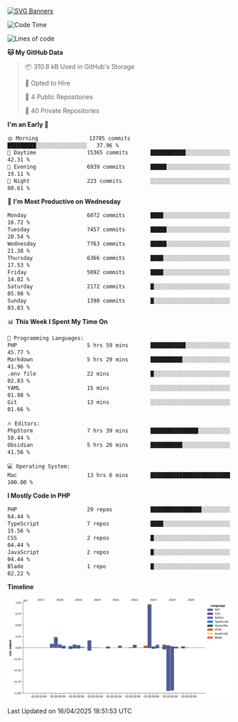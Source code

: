 [![SVG Banners](https://svg-banners.vercel.app/api?type=glitch&text1=Gere_Lajos%F0%9F%92%BB&width=800&height=400)](https://github.com/Akshay090/svg-banners)

<!--START_SECTION:waka-->
![Code Time](http://img.shields.io/badge/Code%20Time-2%2C368%20hrs%208%20mins-blue)

![Lines of code](https://img.shields.io/badge/From%20Hello%20World%20I%27ve%20Written-22.0%20million%20lines%20of%20code-blue)

**🐱 My GitHub Data** 

> 📦 310.8 kB Used in GitHub's Storage 
 > 
> 💼 Opted to Hire
 > 
> 📜 4 Public Repositories 
 > 
> 🔑 40 Private Repositories 
 > 
**I'm an Early 🐤** 

```text
🌞 Morning                13785 commits       █████████░░░░░░░░░░░░░░░░   37.96 % 
🌆 Daytime                15365 commits       ███████████░░░░░░░░░░░░░░   42.31 % 
🌃 Evening                6939 commits        █████░░░░░░░░░░░░░░░░░░░░   19.11 % 
🌙 Night                  223 commits         ░░░░░░░░░░░░░░░░░░░░░░░░░   00.61 % 
```
📅 **I'm Most Productive on Wednesday** 

```text
Monday                   6072 commits        ████░░░░░░░░░░░░░░░░░░░░░   16.72 % 
Tuesday                  7457 commits        █████░░░░░░░░░░░░░░░░░░░░   20.54 % 
Wednesday                7763 commits        █████░░░░░░░░░░░░░░░░░░░░   21.38 % 
Thursday                 6366 commits        ████░░░░░░░░░░░░░░░░░░░░░   17.53 % 
Friday                   5092 commits        ████░░░░░░░░░░░░░░░░░░░░░   14.02 % 
Saturday                 2172 commits        █░░░░░░░░░░░░░░░░░░░░░░░░   05.98 % 
Sunday                   1390 commits        █░░░░░░░░░░░░░░░░░░░░░░░░   03.83 % 
```


📊 **This Week I Spent My Time On** 

```text
💬 Programming Languages: 
PHP                      5 hrs 59 mins       ███████████░░░░░░░░░░░░░░   45.77 % 
Markdown                 5 hrs 29 mins       ██████████░░░░░░░░░░░░░░░   41.96 % 
.env file                22 mins             █░░░░░░░░░░░░░░░░░░░░░░░░   02.83 % 
YAML                     15 mins             ░░░░░░░░░░░░░░░░░░░░░░░░░   01.98 % 
Git                      13 mins             ░░░░░░░░░░░░░░░░░░░░░░░░░   01.66 % 

🔥 Editors: 
PhpStorm                 7 hrs 39 mins       ███████████████░░░░░░░░░░   58.44 % 
Obsidian                 5 hrs 26 mins       ██████████░░░░░░░░░░░░░░░   41.56 % 

💻 Operating System: 
Mac                      13 hrs 6 mins       █████████████████████████   100.00 % 
```

**I Mostly Code in PHP** 

```text
PHP                      29 repos            ████████████████░░░░░░░░░   64.44 % 
TypeScript               7 repos             ████░░░░░░░░░░░░░░░░░░░░░   15.56 % 
CSS                      2 repos             █░░░░░░░░░░░░░░░░░░░░░░░░   04.44 % 
JavaScript               2 repos             █░░░░░░░░░░░░░░░░░░░░░░░░   04.44 % 
Blade                    1 repo              █░░░░░░░░░░░░░░░░░░░░░░░░   02.22 % 
```



**Timeline**

![Lines of Code chart](https://raw.githubusercontent.com/gere-lajos/gere-lajos/main/assets/bar_graph.png)


 Last Updated on 16/04/2025 18:51:53 UTC
<!--END_SECTION:waka-->
